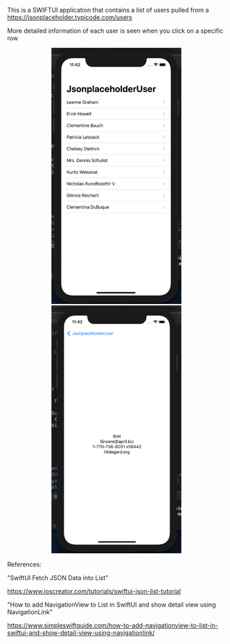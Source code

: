 This is a SWIFTUI application that contains a list of users pulled from a https://jsonplaceholder.typicode.com/users

More detailed information of each user is seen when you click on a specific row

<p align="center">
  <img src="./images/List.png" width="300" title="hover text">
  <img src="./images/details.png" width="300" title="hover text">
</p>


References:

"SwiftUI Fetch JSON Data into List"

https://www.ioscreator.com/tutorials/swiftui-json-list-tutorial

"How to add NavigationView to List in SwiftUI and show detail view using NavigationLink"

https://www.simpleswiftguide.com/how-to-add-navigationview-to-list-in-swiftui-and-show-detail-view-using-navigationlink/
